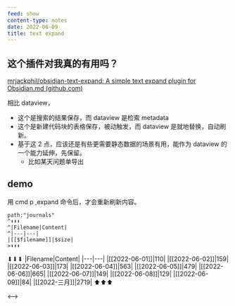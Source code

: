 ```yaml
---
feed: show
content-type: notes
date: 2022-06-09
title: text expand
---
```


## 这个插件对我真的有用吗？

[mrjackphil/obsidian-text-expand: A simple text expand plugin for Obsidian.md (github.com)](https://github.com/mrjackphil/obsidian-text-expand)

相比 dataview，
- 这个是搜索的结果保存，而 dataview 是检索 metadata
- 这个是新建代码块的表格保存，被动触发，而 dataview 是就地替换，自动刷新。
- 基于这 2 点，应该还是有些更需要静态数据的场景有用，能作为 dataview 的一个能力延伸，先保留。
	- 比如某天问题单导出
## demo

用 cmd p ,expand 命令后，才会重新刷新内容。

```expander
path:"journals"
^⬇⬇⬇
^|Filename|Content|
^|---|---|
|[[$filename]]|$size|
>⬆⬆⬆
```


⬇⬇⬇
|Filename|Content|
|---|---|
|[[2022-06-01]]|110|
|[[2022-06-02]]|159|
|[[2022-06-03]]|173|
|[[2022-06-04]]|563|
|[[2022-06-05]]|479|
|[[2022-06-06]]|665|
|[[2022-06-07]]|149|
|[[2022-06-08]]|129|
|[[2022-06-09]]|84|
|[[2022-三月]]|2719|
⬆⬆⬆

<-->